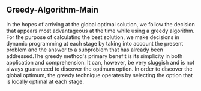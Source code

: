  ## Greedy-Algorithm-Main

In the hopes of arriving at the global optimal solution, we follow the decision that appears most advantageous at the time while using a greedy
algorithm. For the purpose of calculating the best solution, we make decisions in dynamic programming at each stage by taking into account the
present problem and the answer to a subproblem that has already been addressed.The greedy method's primary benefit is its simplicity in both 
application and comprehension. It can, however, be very sluggish and is not always guaranteed to discover the optimum option. In order to discover
the global optimum, the greedy technique operates by selecting the option that is locally optimal at each stage. 
  

